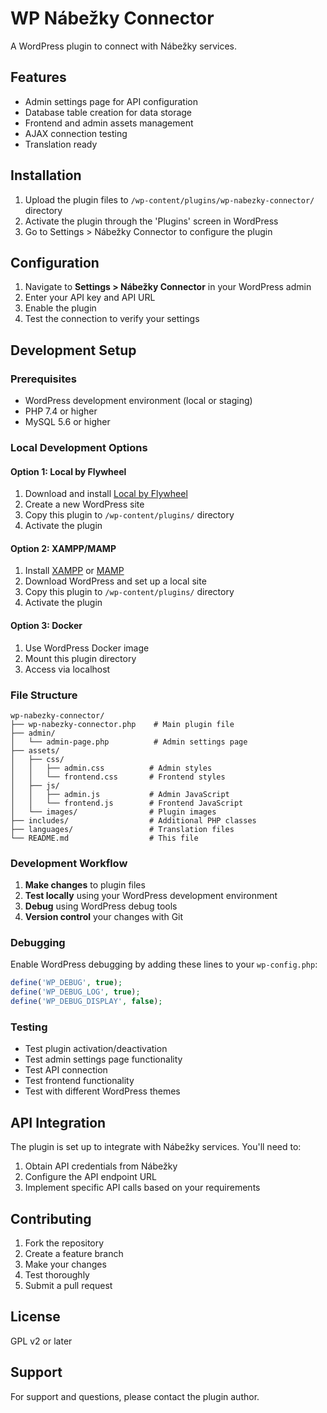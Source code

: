 # WP Nábežky Connector

A WordPress plugin to connect with Nábežky services.

## Features

- Admin settings page for API configuration
- Database table creation for data storage
- Frontend and admin assets management
- AJAX connection testing
- Translation ready

## Installation

1. Upload the plugin files to `/wp-content/plugins/wp-nabezky-connector/` directory
2. Activate the plugin through the 'Plugins' screen in WordPress
3. Go to Settings > Nábežky Connector to configure the plugin

## Configuration

1. Navigate to **Settings > Nábežky Connector** in your WordPress admin
2. Enter your API key and API URL
3. Enable the plugin
4. Test the connection to verify your settings

## Development Setup

### Prerequisites

- WordPress development environment (local or staging)
- PHP 7.4 or higher
- MySQL 5.6 or higher

### Local Development Options

#### Option 1: Local by Flywheel
1. Download and install [Local by Flywheel](https://localwp.com/)
2. Create a new WordPress site
3. Copy this plugin to `/wp-content/plugins/` directory
4. Activate the plugin

#### Option 2: XAMPP/MAMP
1. Install [XAMPP](https://www.apachefriends.org/) or [MAMP](https://www.mamp.info/)
2. Download WordPress and set up a local site
3. Copy this plugin to `/wp-content/plugins/` directory
4. Activate the plugin

#### Option 3: Docker
1. Use WordPress Docker image
2. Mount this plugin directory
3. Access via localhost

### File Structure

```
wp-nabezky-connector/
├── wp-nabezky-connector.php    # Main plugin file
├── admin/
│   └── admin-page.php          # Admin settings page
├── assets/
│   ├── css/
│   │   ├── admin.css          # Admin styles
│   │   └── frontend.css       # Frontend styles
│   ├── js/
│   │   ├── admin.js           # Admin JavaScript
│   │   └── frontend.js        # Frontend JavaScript
│   └── images/                # Plugin images
├── includes/                  # Additional PHP classes
├── languages/                 # Translation files
└── README.md                  # This file
```

### Development Workflow

1. **Make changes** to plugin files
2. **Test locally** using your WordPress development environment
3. **Debug** using WordPress debug tools
4. **Version control** your changes with Git

### Debugging

Enable WordPress debugging by adding these lines to your `wp-config.php`:

```php
define('WP_DEBUG', true);
define('WP_DEBUG_LOG', true);
define('WP_DEBUG_DISPLAY', false);
```

### Testing

- Test plugin activation/deactivation
- Test admin settings page functionality
- Test API connection
- Test frontend functionality
- Test with different WordPress themes

## API Integration

The plugin is set up to integrate with Nábežky services. You'll need to:

1. Obtain API credentials from Nábežky
2. Configure the API endpoint URL
3. Implement specific API calls based on your requirements

## Contributing

1. Fork the repository
2. Create a feature branch
3. Make your changes
4. Test thoroughly
5. Submit a pull request

## License

GPL v2 or later

## Support

For support and questions, please contact the plugin author.
